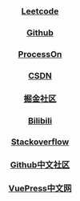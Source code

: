 ﻿---
home: true
sidebar: auto
sidebarDepth: 2
---

<center><a href="https://leetcode-cn.com/problemset/all/" target="_blank"><h3>Leetcode</h3></a> </center>
<center><a href="https://github.com/" target="_blank"><h3>Github</h3></a> </center>
<center><a href="https://www.processon.com/" target="_blank"><h3>ProcessOn</h3></a> </center>
<center><a href="https://www.csdn.net/" target="_blank"><h3>CSDN</h3></a> </center>
<center><a href="https://juejin.im/" target="_blank"><h3>掘金社区</h3></a> </center>
<center><a href="https://www.bilibili.com/" target="_blank"><h3>Bilibili</h3></a> </center>
<center><a href="https://stackoverflow.com/" target="_blank"><h3>Stackoverflow</h3></a> </center>
<center><a href="https://www.githubs.cn/" target="_blank"><h3>Github中文社区</h3></a> </center>
<center><a href="https://www.vuepress.cn/" target="_blank"><h3>VuePress中文网</h3></a> </center>
                                                                                                                                                         


